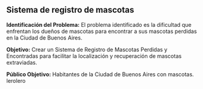 ﻿## Sistema de registro de mascotas

**Identificación del Problema:**
El problema identificado es la dificultad que enfrentan los dueños de mascotas para encontrar a sus mascotas perdidas en la Ciudad de Buenos Aires.

**Objetivo:**
Crear un Sistema de Registro de Mascotas Perdidas y Encontradas para facilitar la localización y recuperación de mascotas extraviadas.

**Público Objetivo:**
Habitantes de la Ciudad de Buenos Aires con mascotas.
lerolero
